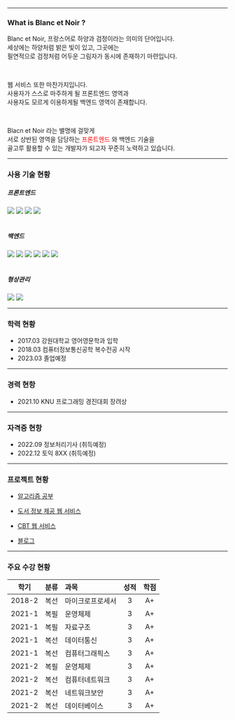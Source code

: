 ***

### What is Blanc et Noir ?

Blanc et Noir, 프랑스어로 하양과 검정이라는 의미의 단어입니다.<br>
세상에는 하양처럼 밝은 빛이 있고, 그곳에는<br>
필연적으로 검정처럼 어두운 그림자가 동시에 존재하기 마련입니다.

<br>

웹 서비스 또한 마찬가지입니다.<br>
사용자가 스스로 마주하게 될 프론트엔드 영역과<br>
사용자도 모르게 이용하게될 백엔드 영역이 존재합니다.

<br>

Blacn et Noir 라는 별명에 걸맞게<br>
서로 상반된 영역을 담당하는 <span style="color:red;"> 프론트엔드 </span> 와 백엔드 기술을<br>
골고루 활용할 수 있는 개발자가 되고자 꾸준히 노력하고 있습니다.

***

### 사용 기술 현황

##### 프론트엔드

<div>
    <img src="https://img.shields.io/badge/html5-E34F26?style=for-the-badge&logo=html5&logoColor=white"> 
    <img src="https://img.shields.io/badge/css-1572B6?style=for-the-badge&logo=css3&logoColor=white"> 
    <img src="https://img.shields.io/badge/javascript-F7DF1E?style=for-the-badge&logo=javascript&logoColor=black"> 
    <img src="https://img.shields.io/badge/jquery-0769AD?style=for-the-badge&logo=jquery&logoColor=white">
</div>
<br>


##### 백엔드

<div>
    <img src="https://img.shields.io/badge/apache tomcat-F8DC75?style=for-the-badge&logo=apachetomcat&logoColor=white">
    <img src="https://img.shields.io/badge/spring-6DB33F?style=for-the-badge&logo=spring&logoColor=white"> 
    <img src="https://img.shields.io/badge/java-007396?style=for-the-badge&logo=java&logoColor=white"> 
    <img src="https://img.shields.io/badge/oracle-F80000?style=for-the-badge&logo=oracle&logoColor=white"> 
    <img src="https://img.shields.io/badge/mariaDB-003545?style=for-the-badge&logo=mariaDB&logoColor=white"> 
    <img src="https://img.shields.io/badge/redis-DC382D?style=for-the-badge&logo=redis&logoColor=white">
</div>
<br>


##### 형상관리

<div>
    <img src="https://img.shields.io/badge/github-181717?style=for-the-badge&logo=github&logoColor=white">
    <img src="https://img.shields.io/badge/git-F05032?style=for-the-badge&logo=git&logoColor=white">
</div>

***

### 학력 현황

* 2017.03 강원대학교 영어영문학과 입학
* 2018.03 컴퓨터정보통신공학 복수전공 시작
* 2023.03 졸업예정

***

### 경력 현항

* 2021.10 KNU 프로그래밍 경진대회 장려상

***

### 자격증 현항

* 2022.09 정보처리기사 (취득예정)
* 2022.12 토익 8XX (취득예정)

***

### 프로젝트 현황

* [알고리즘 공부](https://github.com/Blanc-et-noir/Algorithm)

* [도서 정보 제공 웹 서비스](https://github.com/Blanc-et-noir/LibraryService)

* [CBT 웹 서비스](https://github.com/Blanc-et-noir/RestAPI)

* [블로그](https://blanc-et-noir.tistory.com)
***

### 주요 수강 현황
  
|학기|분류|과목|성적|학점|
|:---:|:---:|:---|:---:|:---:|
|2018-2|복선|마이크로프로세서|3|A+|
|2021-1|복필|운영체제|3|A+|
|2021-1|복필|자료구조|3|A+|
|2021-1|복선|데이터통신|3|A+|
|2021-1|복선|컴퓨터그래픽스|3|A+|
|2021-2|복필|운영체제|3|A+|
|2021-2|복선|컴퓨터네트워크|3|A+|
|2021-2|복선|네트워크보안|3|A+|
|2021-2|복선|데이터베이스|3|A+|
